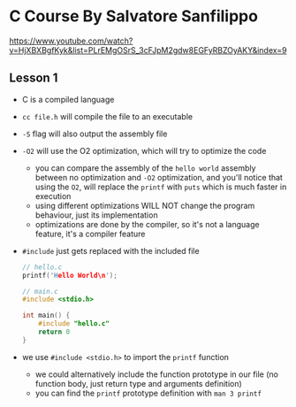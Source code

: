 # C Course By Salvatore Sanfilippo

https://www.youtube.com/watch?v=HjXBXBgfKyk&list=PLrEMgOSrS_3cFJpM2gdw8EGFyRBZOyAKY&index=9

## Lesson 1

- C is a compiled language
- `cc file.h` will compile the file to an executable
- `-S` flag will also output the assembly file
- `-O2` will use the O2 optimization, which will try to optimize the code
  - you can compare the assembly of the `hello world` assembly between no optimization and `-O2` optimization, and you'll notice that using the `O2`, will replace the `printf` with `puts` which is much faster in execution
  - using different optimizations WILL NOT change the program behaviour, just its implementation
  - optimizations are done by the compiler, so it's not a language feature, it's a compiler feature
- `#include` just gets replaced with the included file

  ```c
  // hello.c
  printf('Hello World\n');

  // main.c
  #include <stdio.h>

  int main() {
      #include "hello.c"
      return 0
  }
  ```

- we use `#include <stdio.h>` to import the `printf` function
  - we could alternatively include the function prototype in our file (no function body, just return type and arguments definition)
  - you can find the `printf` prototype definition with `man 3 printf`
